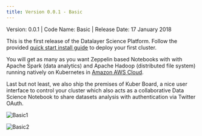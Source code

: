```yaml
---
title: Version 0.0.1 - Basic
---
```


Version: 0.0.1 | Code Name: Basic | Release Date: 17 January 2018

This is the first release of the Datalayer Science Platform. Follow the provided [quick start install guide](/docs/install) to deploy your first cluster.

You will get as many as you want Zeppelin based Notebooks with with Apache Spark (data analytics) and Apache Hadoop (distributed file system) running natively on Kubernetes in [Amazon AWS Cloud](https://aws.amazon.com).

Last but not least, we also ship the premises of Kuber Board, a nice user interface to control your cluster which also acts as a collaborative Data Science Notebook to share datasets analysis with authentication via Twitter OAuth.

![Basic1](/images/releases/basic-1.jpg "Basic1")

![Basic2](/images/releases/basic-2.jpg "Basic2")

